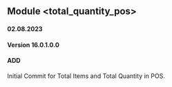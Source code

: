 ## Module <total_quantity_pos>

#### 02.08.2023
#### Version 16.0.1.0.0
#### ADD
Initial Commit for Total Items and Total Quantity in POS.
